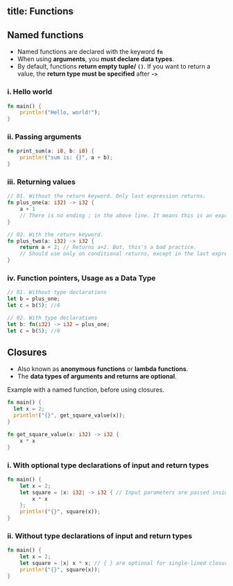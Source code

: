 title: Functions
---

## Named functions

* Named functions are declared with the keyword **`fn`**
* When using **arguments**, you **must declare data types**.
* By default, functions **return empty tuple/ `()`**. If you want to return a value, the **return type must be specified** after **`->`**

### i. Hello world

```rust
fn main() {
    println!("Hello, world!");
}
```

### ii. Passing arguments

```rust
fn print_sum(a: i8, b: i8) {
    println!("sum is: {}", a + b);
}
```

### iii. Returning values

```rust
// 01. Without the return keyword. Only last expression returns.
fn plus_one(a: i32) -> i32 {
    a + 1
    // There is no ending ; in the above line. It means this is an expression which equals to `return a+1;`
}

// 02. With the return keyword.
fn plus_two(a: i32) -> i32 {
    return a + 2; // Returns a+2. But, this's a bad practice.
    // Should use only on conditional returns, except in the last expression
}
```

### iv. Function pointers, Usage as a Data Type

```rust
// 01. Without type declarations
let b = plus_one;
let c = b(5); //6

// 02. With type declarations
let b: fn(i32) -> i32 = plus_one;
let c = b(5); //6
```


## Closures

* Also known as **anonymous functions** or **lambda functions**.
* The **data types of arguments and returns are optional**.

Example with a named function, before using closures.
```rust
fn main() {
  let x = 2;
  println!("{}", get_square_value(x));
}

fn get_square_value(x: i32) -> i32 {
    x * x
}
```

### i. With optional type declarations of input and return types
```rust
fn main() {
    let x = 2;
    let square = |x: i32| -> i32 { // Input parameters are passed inside | | and expression body is wrapped within { }
        x * x 
    };
    println!("{}", square(x));
}
```

### ii. Without type declarations of input and return types
```rust
fn main() {
    let x = 2;
    let square = |x| x * x; // { } are optional for single-lined closures
    println!("{}", square(x));
}
```
